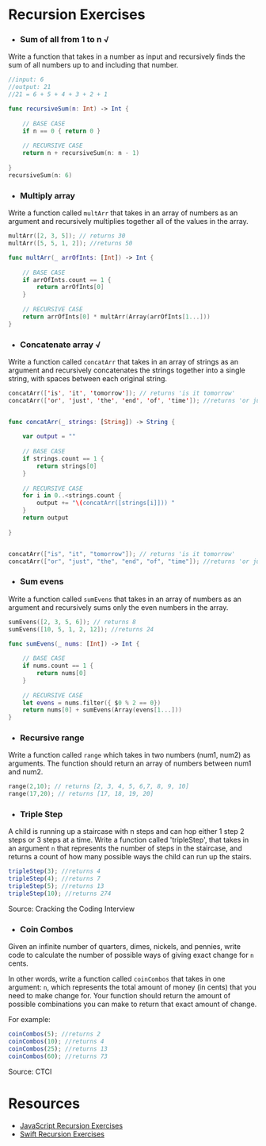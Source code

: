 # Recursion Exercises

- ### Sum of all from 1 to n √

Write a function that takes in a number as input and recursively finds the sum of all numbers up to and including that number.

```swift
//input: 6
//output: 21
//21 = 6 + 5 + 4 + 3 + 2 + 1

func recursiveSum(n: Int) -> Int {
    
    // BASE CASE
    if n == 0 { return 0 }
    
    // RECURSIVE CASE
    return n + recursiveSum(n: n - 1)
    
}
recursiveSum(n: 6)

```


- ### Multiply array

Write a function called `multArr` that takes in an array of numbers as an argument and recursively multiplies together all of the values in the array.

```swift
multArr([2, 3, 5]); // returns 30
multArr([5, 5, 1, 2]); //returns 50

func multArr(_ arrOfInts: [Int]) -> Int {
    
    // BASE CASE
    if arrOfInts.count == 1 {
        return arrOfInts[0]
    }
    
    // RECURSIVE CASE
    return arrOfInts[0] * multArr(Array(arrOfInts[1...]))
}
```

- ### Concatenate array √

Write a function called `concatArr` that takes in an array of strings as an argument and recursively concatenates the strings together into a single string, with spaces between each original string.

```swift
concatArr(['is', 'it', 'tomorrow']); // returns 'is it tomorrow'
concatArr(['or', 'just', 'the', 'end', 'of', 'time']); //returns 'or just the end of time'


func concatArr(_ strings: [String]) -> String {
    
    var output = ""
    
    // BASE CASE
    if strings.count == 1 {
        return strings[0]
    }
    
    // RECURSIVE CASE
    for i in 0..<strings.count {
        output += "\(concatArr([strings[i]])) "
    }
    return output
    
}


concatArr(["is", "it", "tomorrow"]); // returns 'is it tomorrow'
concatArr(["or", "just", "the", "end", "of", "time"]); //returns 'or just the end of time'
```

- ### Sum evens

Write a function called `sumEvens` that takes in an array of numbers as an argument and recursively sums only the even numbers in the array.

```swift
sumEvens([2, 3, 5, 6]); // returns 8
sumEvens([10, 5, 1, 2, 12]); //returns 24

func sumEvens(_ nums: [Int]) -> Int {
    
    // BASE CASE
    if nums.count == 1 {
        return nums[0]
    }
    
    // RECURSIVE CASE
    let evens = nums.filter({ $0 % 2 == 0})
    return nums[0] + sumEvens(Array(evens[1...]))
}

```

- ### Recursive range

Write a function called `range` which takes in two numbers (num1, num2) as arguments. The function should return an array of numbers between num1 and num2.

```swift
range(2,10); // returns [2, 3, 4, 5, 6,7, 8, 9, 10]
range(17,20); // returns [17, 18, 19, 20]
```


- ### Triple Step

A child is running up a staircase with n steps and can hop either 1 step 2 steps or 3 steps at a time. Write a function called 'tripleStep', that takes in an argument `n` that represents the number of steps in the staircase, and returns a count of how many possible ways the child can run up the stairs.

```js
tripleStep(3); //returns 4
tripleStep(4); //returns 7
tripleStep(5); //returns 13
tripleStep(10); //returns 274
```

Source: Cracking the Coding Interview

- ### Coin Combos

Given an infinite number of quarters, dimes, nickels, and pennies, write code to calculate the number of possible ways of giving exact change for `n` cents.

In other words, write a function called `coinCombos` that takes in one argument: `n`, which represents the total amount of money (in cents) that you need to make change for. Your function should return the amount of possible combinations you can make to return that exact amount of change.

For example:
```js
coinCombos(5); //returns 2
coinCombos(10); //returns 4
coinCombos(25); //returns 13
coinCombos(60); //returns 73
```

Source: CTCI

# Resources
- [JavaScript Recursion Exercises](http://www.w3resource.com/javascript-exercises/javascript-recursion-functions-exercises.php)
- [Swift Recursion Exercises](https://www.weheartswift.com/recursion/)
